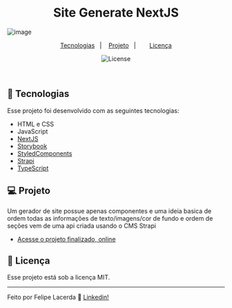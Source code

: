 <h1 align="center">Site Generate NextJS</h1>


![image](https://github.com/LordGhapa/site-generate-with-nextjs/assets/99082399/47bcbe45-2bdc-4990-abf6-7860fe250f32)

<p align="center">
  <a href="#-tecnologias">Tecnologias</a>&nbsp;&nbsp;&nbsp;|&nbsp;&nbsp;&nbsp;
  <a href="#-projeto">Projeto</a>&nbsp;&nbsp;&nbsp;|&nbsp;&nbsp;&nbsp;
 &nbsp;&nbsp;&nbsp;
  <a href="#memo-licença">Licença</a>
</p>

<p align="center">
  <img alt="License" src="https://img.shields.io/static/v1?label=license&message=MIT&color=49AA26&labelColor=000000">
</p>

<br>

## 🚀 Tecnologias

Esse projeto foi desenvolvido com as seguintes tecnologias:

- HTML e CSS
- JavaScript
- [NextJS](https://nextjs.org/)
- [Storybook](https://storybook.js.org/)
- [StyledComponents](https://styled-components.com/)
- [Strapi](https://strapi.io/)
- [TypeScript](https://www.typescriptlang.org/)



## 💻 Projeto

Um gerador de site possue apenas componentes e uma ideia basica de ordem todas as informações de texto/imagens/cor de fundo e ordem de seções vem de uma api criada usando o CMS Strapi 

- [Acesse o projeto finalizado, online](https://site-generate-with-nextjs.vercel.app/)


## :memo: Licença

Esse projeto está sob a licença MIT.

---

Feito por Felipe Lacerda :wave: [Linkedin!](https://www.linkedin.com/in/felipe-lacerda-oliveira/)
